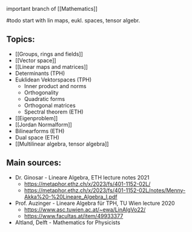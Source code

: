 important branch of [[Mathematics]]


#todo start with lin maps, eukl. spaces, tensor algebr.


## Topics:
- [[Groups, rings and fields]]  
- [[Vector space]]
- [[Linear maps and matrices]]
- Determinants (TPH)
- Euklidean Vektorspaces (TPH)
	- Inner product and norms
	- Orthogonality
	- Quadratic forms
	- Orthogonal matrices
	- Spectral theorem (ETH)
- [[Eigenproblem]]
- [[Jordan Normalform]]
- Bilinearforms (ETH)
- Dual space (ETH)
- [[Multilinear algebra, tensor algebra]] 


## Main sources:
- Dr. Ginosar - Lineare Algebra, ETH lecture notes 2021
	- https://metaphor.ethz.ch/x/2023/fs/401-1152-02L/
	- https://metaphor.ethz.ch/x/2023/fs/401-1152-02L/notes/Menny-Akka%20-%20Lineare_Algebra_I.pdf
- Prof. Auzinger - Lineare Algebra für TPH, TU Wien lecture 2020
	- https://www.asc.tuwien.ac.at/~ewa/LinAlgVo22/
	- https://www.facultas.at/item/49933377
- Altland, Delft - Mathematics for Physicists


